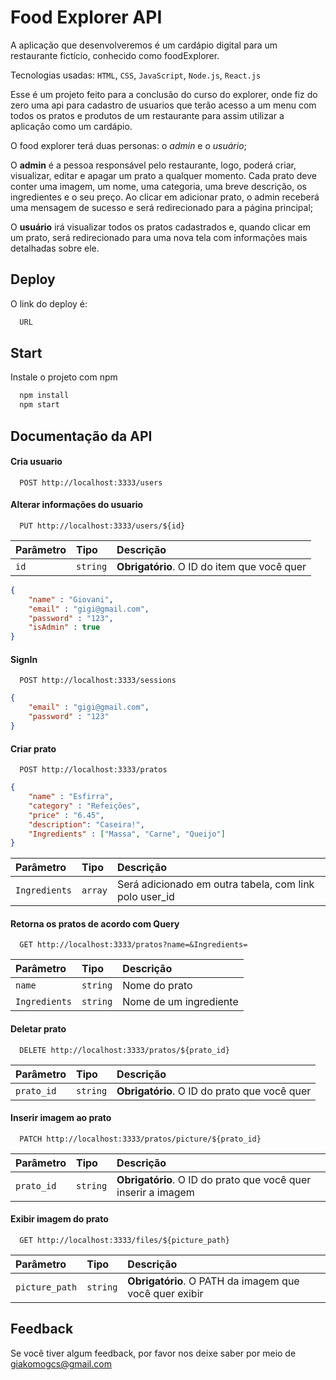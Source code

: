 
# Food Explorer API

A aplicação que desenvolveremos é um cardápio digital para um restaurante fictício, conhecido como foodExplorer.

Tecnologias usadas: `HTML`, `CSS`, `JavaScript`, `Node.js`, `React.js`

Esse é um projeto feito para a conclusão do curso do explorer, onde fiz do zero uma api para cadastro de usuarios que terão acesso a um menu com todos os pratos e produtos de um restaurante para assim utilizar a aplicação como um cardápio.

O food explorer terá duas personas: o *admin* e o *usuário*;

O **admin** é a pessoa responsável pelo restaurante, logo, poderá criar, visualizar, editar e apagar um prato a qualquer momento. Cada prato deve conter uma imagem, um nome, uma categoria, uma breve descrição, os ingredientes e o seu preço. Ao clicar em adicionar prato, o admin receberá uma mensagem de sucesso e será redirecionado para a página principal;

O **usuário** irá visualizar todos os pratos cadastrados e, quando clicar em um prato, será redirecionado para uma nova tela com informações mais detalhadas sobre ele.

## Deploy

O link do deploy é:

```bash
  URL
```

## Start

Instale o projeto com npm

```bash
  npm install
  npm start
```
    
## Documentação da API

#### Cria usuario

```http
  POST http://localhost:3333/users
```

#### Alterar informações do usuario

```http
  PUT http://localhost:3333/users/${id}
```

| Parâmetro   | Tipo       | Descrição                                   |
| :---------- | :--------- | :------------------------------------------ |
| `id`      | `string` | **Obrigatório**. O ID do item que você quer |

```json
{
	"name" : "Giovani",
	"email" : "gigi@gmail.com",
	"password" : "123",
	"isAdmin" : true
}
```


#### SignIn

```http
  POST http://localhost:3333/sessions
```
```json
{
	"email" : "gigi@gmail.com",
	"password" : "123"
}
```


#### Criar prato

```http
  POST http://localhost:3333/pratos
```
```json
{
	"name" : "Esfirra",
	"category" : "Refeições",
	"price" : "6.45",
	"description": "Caseira!",
	"Ingredients" : ["Massa", "Carne", "Queijo"]
}
```

| Parâmetro   | Tipo       | Descrição                                   |
| :---------- | :--------- | :------------------------------------------ |
| `Ingredients`      | `array` | Será adicionado em outra tabela, com link polo user_id |


#### Retorna os pratos de acordo com Query

```http
  GET http://localhost:3333/pratos?name=&Ingredients=
```

| Parâmetro   | Tipo       | Descrição                                   |
| :---------- | :--------- | :------------------------------------------ |
| `name`      | `string` | Nome do prato |
| `Ingredients`      | `string` | Nome de um ingrediente |


#### Deletar prato

```http
  DELETE http://localhost:3333/pratos/${prato_id}
```

| Parâmetro   | Tipo       | Descrição                                   |
| :---------- | :--------- | :------------------------------------------ |
| `prato_id`      | `string` | **Obrigatório**. O ID do prato que você quer |


#### Inserir imagem ao prato

```http
  PATCH http://localhost:3333/pratos/picture/${prato_id}
```

| Parâmetro   | Tipo       | Descrição                                   |
| :---------- | :--------- | :------------------------------------------ |
| `prato_id`      | `string` | **Obrigatório**. O ID do prato que você quer inserir a imagem |


#### Exibir imagem do prato

```http
  GET http://localhost:3333/files/${picture_path}
```

| Parâmetro   | Tipo       | Descrição                                   |
| :---------- | :--------- | :------------------------------------------ |
| `picture_path`      | `string` | **Obrigatório**. O PATH da imagem que você quer exibir|


## Feedback

Se você tiver algum feedback, por favor nos deixe saber por meio de giakomogcs@gmail.com

